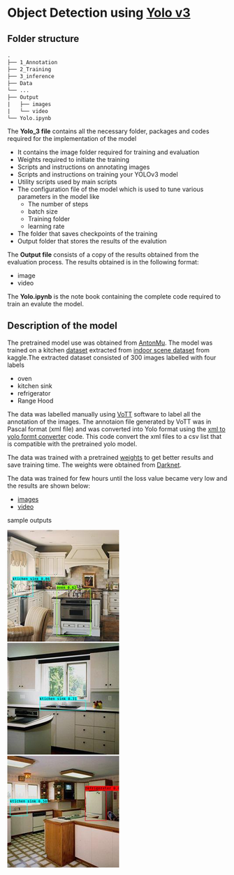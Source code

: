 # Object Detection using [Yolo v3](https://github.com/osman-95/TrainYourOwnYOLO)

## Folder structure
```
.
├── 1_Annotation
├── 2_Training
├── 3_inference
├── Data
└── ...
├── Output
|   ├── images
|   └── video
└── Yolo.ipynb

```

The **Yolo_3 file** contains all the necessary folder, packages and codes required for the implementation of the model
- It contains the image folder required for training and evaluation 
- Weights required to initiate the training 
- Scripts and instructions on annotating images
- Scripts and instructions on training your YOLOv3 model
- Utility scripts used by main scripts
- The configuration file of the model which is used to tune various parameters in the model like
   - The number of steps 
   - batch size
   - Training folder
   - learning rate
- The folder that saves checkpoints of the training
- Output folder that stores the results of the evalution

The **Output file** consists of a copy of the results obtained from the evaluation process. The results obtained is in the following format:
- image
- video

The **Yolo.ipynb** is the note book containing the complete code required to train an evalute the model.

## Description of the model

The pretrained model use was obtained from [AntonMu](https://github.com/AntonMu). The model was trained on a kitchen [dataset](Project_Prog/Project_tasks/Yolo_3/TrainYourOwnYOLO_AM/Data/Source_Images/Training_Images/) extracted from [indoor scene dataset](https://www.kaggle.com/itsahmad/indoor-scenes-cvpr-2019) from kaggle.The extracted dataset consisted of 300 images labelled with four labels
- oven
- kitchen sink
- refrigerator
- Range Hood

The data was labelled manually using [VoTT](https://github.com/microsoft/VoTT) software to label all the annotation of the images. The annotaion file generated by VoTT was in Pascal format (xml file) and was converted into Yolo format using the [xml to yolo formt converter](Project_Prog/Project_tasks/Yolo_3/TrainYourOwnYOLO_AM/1_Image_Annotation/Convert_to_YOLO_format.py ) code. This code convert the xml files to a csv list that is compatible with the pretrained yolo model. 

The data was trained with a pretrained [weights](Project_Prog/Project_tasks/Yolo_3/TrainYourOwnYOLO_AM/weights) to get better results and save training time. The weights were obtained from [Darknet](https://pjreddie.com/darknet/yolo/).

The data was trained for few hours until the loss value became very low and the results are shown below:
- [images](Project_Prog/Project_tasks/Yolo_3/TrainYourOwnYOLO_AM/Data/Source_Images/Test_Image_Detection_Results/)
- [video](Project_Prog/Project_tasks/Yolo_3/TrainYourOwnYOLO_AM/Data/Source_Images/Test_Image_Detection_Results/kvideo_catface.mp4)

sample outputs

 ![](https://raw.githubusercontent.com/osman-95/Project_Prog/master/Project_tasks/Yolo_3/TrainYourOwnYOLO_AM/Data/Source_Images/Test_Image_Detection_Results/VA-02-04-7657-02_l_catface.jpg)
    ![](https://raw.githubusercontent.com/osman-95/Project_Prog/master/Project_tasks/Yolo_3/TrainYourOwnYOLO_AM/Data/Source_Images/Test_Image_Detection_Results/N364080_catface.jpg)
    ![](https://raw.githubusercontent.com/osman-95/Project_Prog/master/Project_tasks/Yolo_3/TrainYourOwnYOLO_AM/Data/Source_Images/Test_Image_Detection_Results/N364071_catface.jpg)






